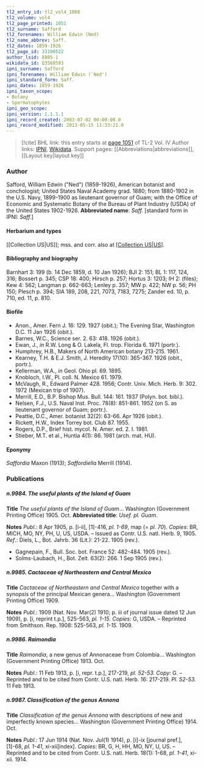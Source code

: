 ```yaml
---
tl2_entry_id: tl2_vol4_1068
tl2_volume: vol4
tl2_page_printed: 1051
tl2_surname: Safford
tl2_forenames: William Edwin (Ned)
tl2_name_abbrev: Saff.
tl2_dates: 1859-1926
tl2_page_id: 33190522
author_lsid: 8805-1
wikidata_id: Q3568593
ipni_surname: Safford
ipni_forenames: William Edwin (`Ned')
ipni_standard_form: Saff.
ipni_dates: 1859-1926
ipni_taxon_scope: 
- Botany
- Spermatophytes
ipni_geo_scope: 
ipni_version: 1.1.1.1
ipni_record_created: 2003-07-02 00:00:00.0
ipni_record_modified: 2013-05-15 11:33:21.0
---
```


> [!cite] BHL link: this entry starts at [page 1051](https://www.biodiversitylibrary.org/page/33190522) of TL-2 Vol. IV
> Author links: [IPNI](https://www.ipni.org/a/8805-1), [Wikidata](https://www.wikidata.org/wiki/Q3568593). Support pages: [[Abbreviations|abbreviations]], [[Layout key|layout key]]

### Author

Safford, William Edwin ("Ned") (1859-1926), American botanist and conchologist; United States Naval Academy grad. 1880; from 1880-1902 in the U.S. Navy, 1899-1900 as lieutenant governor of Guam; with the Office of Economic and Systematic Botany of the Bureau of Plant Industry (USDA) of the United States 1902-1926. 
**Abbreviated name**: *Saff.* \[standard form in IPNI: *Saff.*\]

#### Herbarium and types

[[Collection US|US]]; mss. and corr. also at [[Collection US|US]](SIA).

#### Bibliography and biography

Barnhart 3: 199 (b. 14 Dec 1859, d. 10 Jan 1926); BJI 2: 151; BL 1: 117, 124, 316; Bossert p. 345; CSP 18: 400; Hirsch p. 257; Hortus 3: 1203; IH 2: (files); Kew 4: 562; Langman p. 662-663; Lenley p. 357; MW p. 422; NW p. 56; PH 150; Plesch p. 394; SIA 189, 208, 221, 7073, 7183, 7275; Zander ed. 10, p. 710, ed. 11, p. 810.

#### Biofile

- Anon., Amer. Fern J. 16: 129. 1927 (obit.); The Evening Star, Washington D.C. 11 Jan 1926 (obit.).
- Barnes, W.C., Science ser. 2. 63: 418. 1926 (obit.).
- Ewan, J., *in* R.W. Long & O. Lakela, Fl. trop. Florida 6. 1971 (portr.).
- Humphrey, H.B., Makers of North American botany 213-215. 1961.
- Kearney, T.H. & E.J. Smith, J. Heredity 17(10): 365-367. 1926 (obit., portr.).
- Kellerman, W.A., *in* Geol. Ohio pl. 69. 1895.
- Knobloch, I.W., Pl. coll. N. Mexico 61. 1979.
- McVaugh, R., Edward Palmer 428. 1956; Contr. Univ. Mich. Herb. 9: 302. 1972 (Mexican trip of 1907).
- Merrill, E.D., B.P. Bishop Mus. Bull. 144: 161. 1937 (Polyn. bot. bibl.).
- Nelsen, F.J., U.S. Naval Inst. Proc. 78(8): 851-861. 1952 (on S. as lieutenant governor of Guam; portr.).
- Peattie, D.C., Amer. botanist 32(2): 63-66. Apr 1926 (obit.).
- Rickett, H.W., Index Torrey bot. Club 87. 1955.
- Rogers, D.P., Brief hist. mycol. N. Amer. ed. 2. I. 1981.
- Stieber, M.T. et al., Huntia 4(1): 86. 1981 (arch. mat. HU).

#### Eponymy

*Saffordia* Maxon (1913); *Saffordiella* Merrill (1914).

### Publications

##### n.9984. The useful plants of the Island of Guam

**Title**
*The useful plants of the Island of Guam*... Washington (Government Printing Office) 1905. Oct.
**Abbreviated title**: *Usef. pl. Guam*.

**Notes**
*Publ*.: 8 Apr 1905, p. \[i-ii\], \[1\]-416, *pl. 1-69*, map (= *pl. 70*). *Copies*: BR, MICH, MO, NY, PH, U, US, USDA. – Issued as Contr. U.S. natl. Herb. 9, 1905.
*Ref*.: Diels, L., Bot. Jahrb. 36 (Lit.): 21-22. 1905 (rev.).
- Gagnepain, F., Bull. Soc. bot. France 52: 482-484. 1905 (rev.).
- Solms-Laubach, H., Bot. Zeit. 63(2): 266. 1 Sep 1905 (rev.).

##### n.9985. Cactaceae of Northeastern and Central Mexico

**Title**
*Cactaceae of Northeastern and Central Mexico* together with a synopsis of the principal Mexican genera... Washington (Government Printing Office) 1909.

**Notes**
*Publ*.: 1909 (Nat. Nov. Mar(2) 1910; p. iii of journal issue dated 12 Jun 1909), p. \[i, reprint t.p.\], 525-563, *pl. 1-15. Copies*: G, USDA. – Reprinted from Smithson. Rep. 1908: 525-563, *pl. 1-15.* 1909.

##### n.9986. Raimondia

**Title**
*Raimondia*, a new genus of Annonaceae from Colombia... Washington (Government Printing Office) 1913. Oct.

**Notes**
*Publ*.: 11 Feb 1913, p. \[i, repr. t.p.\], 217-219, *pl. 52-53. Copy*: G. – Reprinted and to be cited from Contr. U.S. natl. Herb. 16: 217-219. *Pl. 52-53.* 11 Feb 1913.

##### n.9987. Classification of the genus Annona

**Title**
*Classification of the genus Annona* with descriptions of new and imperfectly known species... Washington (Government Printing Office) 1914. Oct.

**Notes**
*Publ*.: 17 Jun 1914 (Nat. Nov. Jul(1) 1914), p. \[i\]-ix \[journal pref.\], \[1\]-68, *pl. 1-41*, xi-xii\[index\]. *Copies*: BR, G, H, HH, MO, NY, U, US. – Reprinted and to be cited from Contr. U.S. natl. Herb. 18(1): 1-68, *pl. 1-41*, xi-xii. 1914.

